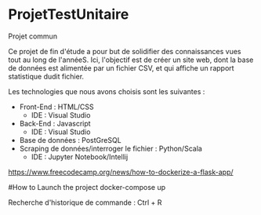 # ProjetTestUnitaire
Projet commun

Ce projet de fin d'étude a pour but de solidifier des connaissances vues tout au long de l'annéeS. Ici, l'objectif est de créer un site web, dont la base de données est alimentée par un fichier CSV, et qui affiche un rapport statistique dudit fichier. 

Les technologies que nous avons choisis sont les suivantes : 
  - Front-End : HTML/CSS 
      - IDE : Visual Studio  
  - Back-End : Javascript
      - IDE : Visual Studio
  - Base de données : PostGreSQL
  - Scraping de données/interroger le fichier : Python/Scala
      - IDE : Jupyter Notebook/Intellij


https://www.freecodecamp.org/news/how-to-dockerize-a-flask-app/


#How to Launch the project 
docker-compose up



Recherche d'historique de commande  : Ctrl + R
